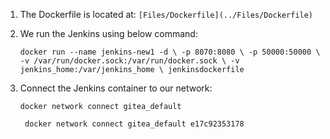 
1. The Dockerfile is located at: `[Files/Dockerfile](../Files/Dockerfile)`
2. We run the Jenkins using below command:
   
   `docker run --name jenkins-new1 -d \
    -p 8070:8080 \
    -p 50000:50000 \
    -v /var/run/docker.sock:/var/run/docker.sock \
    -v jenkins_home:/var/jenkins_home \
    jenkinsdockerfile
`
4. Connect the Jenkins container to our network:
   
   `docker network connect gitea_default`
   
   ` docker network connect gitea_default e17c92353178`

